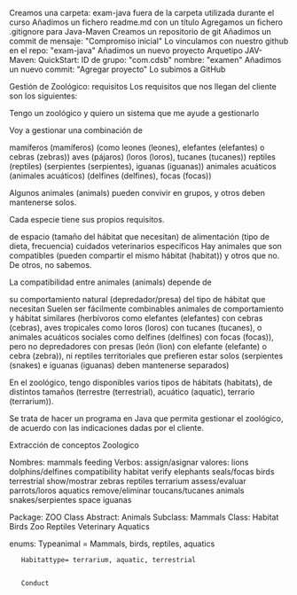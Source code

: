Creamos una carpeta: exam-java fuera de la carpeta utilizada durante el curso
Añadimos un fichero readme.md con un título
Agregamos un fichero .gitignore para Java-Maven
Creamos un repositorio de git
Añadimos un commit de mensaje: "Compromiso inicial"
Lo vinculamos con nuestro github en el repo: "exam-java"
Añadimos un nuevo proyecto Arquetipo JAV-Maven: QuickStart:
ID de grupo: "com.cdsb"
nombre: "examen"
Añadimos un nuevo commit: "Agregar proyecto"
Lo subimos a GitHub


Gestión de Zoológico: requisitos
Los requisitos que nos llegan del cliente son los siguientes:

Tengo un zoológico y quiero un sistema que me ayude a gestionarlo

Voy a gestionar una combinación de

mamíferos (mamíferos) (como leones (leones), elefantes (elefantes) o cebras (zebras))
aves (pájaros) (loros (loros), tucanes (tucanes))
reptiles (reptiles) (serpientes (serpientes), iguanas (iguanas))
animales acuáticos (animales acuáticos) (delfines (delfines), focas (focas))

Algunos animales (animals) pueden convivir en grupos, y otros deben mantenerse solos.

Cada especie tiene sus propios requisitos.

de espacio (tamaño del hábitat que necesitan)
de alimentación (tipo de dieta, frecuencia)
cuidados veterinarios específicos
Hay animales que son compatibles (pueden compartir el mismo hábitat (habitat)) y otros que no. De otros, no sabemos.

La compatibilidad entre animales (animals) depende de

su comportamiento natural (depredador/presa)
del tipo de hábitat que necesitan
Suelen ser fácilmente combinables animales de comportamiento y hábitat similares (herbívoros como elefantes (elefantes) con cebras (cebras), aves tropicales como loros (loros) con tucanes (tucanes), o animales acuáticos sociales como delfines (delfines) con focas (focas)), pero no depredadores con presas (león (lion) con elefante (elefante) o cebra (zebra)), ni reptiles territoriales que prefieren estar solos (serpientes (snakes) e iguanas (iguanas) deben mantenerse separados)

En el zoológico, tengo disponibles varios tipos de hábitats (habitats), de distintos tamaños (terrestre (terrestrial), acuático (aquatic), terrario (terrarium)).

Se trata de hacer un programa en Java que permita gestionar el zoológico, de acuerdo con las indicaciones dadas por el cliente.


Extracción de conceptos Zoologico 

Nombres: mammals            feeding           Verbos: assign/asignar       valores: lions           dolphins/delfines
         compatibility      habitat                   verify                        elephants       seals/focas
         birds              terrestrial               show/mostrar                  zebras
         reptiles           terrarium                 assess/evaluar                parrots/loros
         aquatics                                     remove/eliminar               toucans/tucanes
         animals                                                                    snakes/serpientes
         space                                                                      iguanas

Package: ZOO
Class Abstract: Animals      Subclass: Mammals     Class: Habitat 
                                       Birds              Zoo
                                       Reptiles           Veterinary
                                       Aquatics

enums: Typeanimal = Mammals, birds, reptiles, aquatics    


       Habitattype= terrarium, aquatic, terrestrial


       Conduct

